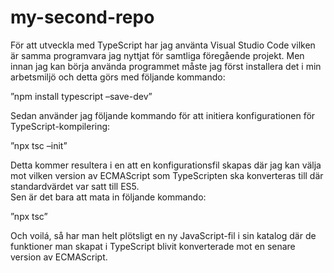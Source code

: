# my-second-repo
För att utveckla med TypeScript har jag använta Visual Studio Code vilken är samma programvara jag nyttjat för samtliga föregående projekt. Men innan jag kan börja använda programmet måste jag först installera det i min arbetsmiljö och detta görs med följande kommando:

”npm install typescript –save-dev”

Sedan använder jag följande kommando för att initiera konfigurationen för TypeScript-kompilering:

”npx tsc –init”

Detta kommer resultera i en att en konfigurationsfil skapas där jag kan välja mot vilken version av ECMAScript som TypeScripten ska konverteras till där standardvärdet var satt till ES5.  
Sen är det bara att mata in följande kommando:

”npx tsc”

Och voilá, så har man helt plötsligt en ny JavaScript-fil i sin katalog där de funktioner man skapat i TypeScript blivit konverterade mot en senare version av ECMAScript.

